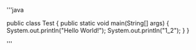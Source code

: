 <p>
'''java

public class Test {
	public static void main(String[] args) {
		System.out.println("Hello World!");
		System.out.println("1_2");
	}
}

'''
</p>